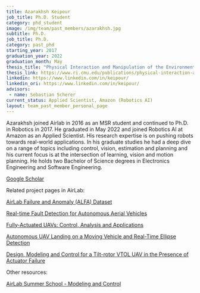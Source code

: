 ```yaml
---
title: Azarakhsh Keipour
job_title: Ph.D. Student
category: phd_student
image: /img/team/past_members/azarakhsh.jpg
subtitle: Ph.D.
job_title: Ph.D.
category: past_phd
starting_year: 2017
graduation_year: 2022
graduation_month: May
thesis_title: "Physical Interaction and Manipulation of the Environment using Aerial Robots"
thesis_link: https://www.ri.cmu.edu/publications/physical-interaction-and-manipulation-of-the-environment-using-aerial-robots/
linkedin: https://www.linkedin.com/in/keipour/
linkedin_ori: https://www.linkedin.com/in/keipour/
advisors:
 - name: Sebastian Scherer
current_status: Applied Scientist, Amazon (Robotics AI)
layout: team_past_member_personal_page
---
```


Azarakhsh joined Airlab in 2016 as an MSR student and continued to Ph.D. in Robotics in 2017. He graduated in May 2022 and joined Robotics AI at Amazon as an Applied Scientist. His research expertise is on pushing robots towards real-world applications. In his graduate studies he had a deep dive on a range of topics including control, vision, estimation and planning and his current focus is at the intersection of learning, vision and motion planning. He holds two Bachelor of Science degrees in Electronics Engineering and Software Engineering.

[Google Scholar](https://scholar.google.com/citations?user=NJTpPmgAAAAJ)

Related project pages in AirLab:

[AirLab Failure and Anomaly (ALFA) Dataset](https://theairlab.org/alfa-dataset/)

[Real-time Fault Detection for Autonomous Aerial Vehicles](https://theairlab.org/fault-detection/)

[Fully-Actuated UAVs: Control, Analysis and Applications](https://theairlab.org/fully-actuated/)

[Autonomous UAV Landing on a Moving Vehicle and Real-Time Ellipse Detection](https://theairlab.org/landing-on-vehicle/)

[Design, Modeling and Control for a Tilt-rotor VTOL UAV in the Presence of Actuator Failure](https://theairlab.org/vtol/)


Other resources:

[AirLab Summer School - Modeling and Control](https://theairlab.org/summer2020/#3.6)